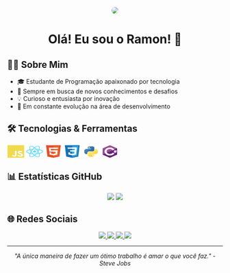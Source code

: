 <div align="center">
  <img height="180em" src="https://avatars.githubusercontent.com/u/90793910?s=400&u=e25c65378b0f779535ec8abe4ca632ed63102066&v=4" style="border-radius: 50%;"/>

  # Olá! Eu sou o Ramon! 👋
</div>

## 👨‍💻 Sobre Mim

- 🎓 Estudante de Programação apaixonado por tecnologia
- 🌱 Sempre em busca de novos conhecimentos e desafios
- 💡 Curioso e entusiasta por inovação
- 🚀 Em constante evolução na área de desenvolvimento

## 🛠️ Tecnologias & Ferramentas

<div style="display: inline_block">
  <img align="center" alt="JavaScript" height="30" width="40" src="https://raw.githubusercontent.com/devicons/devicon/master/icons/javascript/javascript-plain.svg">
  <img align="center" alt="React" height="30" width="40" src="https://raw.githubusercontent.com/devicons/devicon/master/icons/react/react-original.svg">
  <img align="center" alt="HTML5" height="30" width="40" src="https://raw.githubusercontent.com/devicons/devicon/master/icons/html5/html5-original.svg">
  <img align="center" alt="CSS3" height="30" width="40" src="https://raw.githubusercontent.com/devicons/devicon/master/icons/css3/css3-original.svg">
  <img align="center" alt="Python" height="30" width="40" src="https://raw.githubusercontent.com/devicons/devicon/master/icons/python/python-original.svg">
  <img align="center" alt="C#" height="30" width="40" src="https://raw.githubusercontent.com/devicons/devicon/master/icons/csharp/csharp-original.svg">
</div>

## 📊 Estatísticas GitHub

<div align="center">
  <img height="180em" src="https://github-readme-stats.vercel.app/api?username=ramonsantos10&show_icons=true&theme=radical&include_all_commits=true&count_private=true"/>
  <img height="180em" src="https://github-readme-stats.vercel.app/api/top-langs/?username=ramonsantos10&layout=compact&langs_count=7&theme=radical"/>
</div>

## 🌐 Redes Sociais

<div align="center"> 
  <a href="https://instagram.com/ramondossantos10" target="_blank">
    <img src="https://img.shields.io/badge/-Instagram-%23E4405F?style=for-the-badge&logo=instagram&logoColor=white">
  </a>
  <a href="https://discord.gg/wagxzStdcR" target="_blank">
    <img src="https://img.shields.io/badge/Discord-7289DA?style=for-the-badge&logo=discord&logoColor=white">
  </a> 
  <a href="mailto:ramontedescodossantos2020@gmail.com">
    <img src="https://img.shields.io/badge/-Gmail-%23333?style=for-the-badge&logo=gmail&logoColor=white">
  </a>
  <a href="https://www.linkedin.com/in/ramon-dos-santos-6b7063221/" target="_blank">
    <img src="https://img.shields.io/badge/-LinkedIn-%230077B5?style=for-the-badge&logo=linkedin&logoColor=white">
  </a> 
</div>

---

<div align="center">
  <i>"A única maneira de fazer um ótimo trabalho é amar o que você faz." - Steve Jobs</i>
</div>

